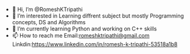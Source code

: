 - 👋 Hi, I’m @RomeshKTripathi
- 👀 I’m interested in Learning diffrent subject but mostly Programming concepts, DS and Algorithms 
- 🌱 I’m currently learning Python and working on C++ skills
- 📫 How to reach me Email:romeshktripathi@gmail.com  Linkdin:https://www.linkedin.com/in/romesh-k-tripathi-53518a1b8

<!---
RomeshKTripathi/RomeshKTripathi is a ✨ special ✨ repository because its `README.md` (this file) appears on your GitHub profile.
You can click the Preview link to take a look at your changes.
--->
